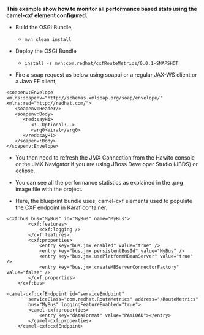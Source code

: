 
**This example show how to monitor all performance based stats using the camel-cxf element configured.**

- Build the OSGI Bundle, 
    - `mvn clean install`

- Deploy the OSGI Bundle 
    - `install -s mvn:com.redhat/cxfRouteMetrics/0.0.1-SNAPSHOT`
    
- Fire a soap request as below using soapui or a regular JAX-WS client or a Java EE client,

```
<soapenv:Envelope xmlns:soapenv="http://schemas.xmlsoap.org/soap/envelope/" xmlns:red="http://redhat.com/">
   <soapenv:Header/>
   <soapenv:Body>
      <red:sayHi>
         <!--Optional:-->
         <arg0>Viral</arg0>
      </red:sayHi>
   </soapenv:Body>
</soapenv:Envelope>
```

- You then need to refresh the JMX Connection from the Hawito console or the JMX Navigator if you are using JBoss Developer Studio (JBDS) or eclipse.

- You can see all the performance statistics as explained in the .png image file with the project. 

- Here, the blueprint bundle uses, camel-cxf elements used to populate the CXF endpoint in Karaf container.

```
<cxf:bus bus="MyBus" id="MyBus" name="MyBus">
		<cxf:features>
			<cxf:logging />
		</cxf:features>
		<cxf:properties>
			<entry key="bus.jmx.enabled" value="true" />
			<entry key="bus.jmx.persistentBusId" value="MyBus" />
			<entry key="bus.jmx.usePlatformMBeanServer" value="true" />
			<entry key="bus.jmx.createMBServerConnectorFactory" value="false" />
		</cxf:properties>
	</cxf:bus>
```

```
<camel-cxf:cxfEndpoint id="serviceEndpoint"
		serviceClass="com.redhat.RouteMetrics" address="/RouteMetrics"
		bus="MyBus" loggingFeatureEnabled="true">
		<camel-cxf:properties>
			<entry key="dataFormat" value="PAYLOAD"></entry>
		</camel-cxf:properties>
	</camel-cxf:cxfEndpoint>
```